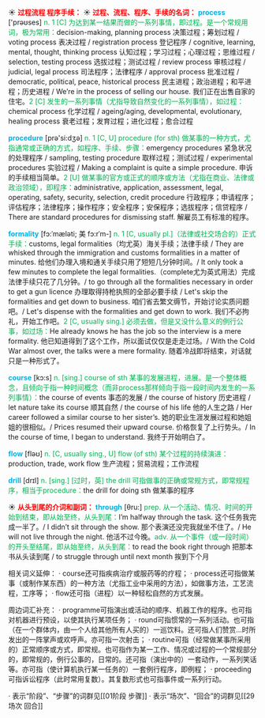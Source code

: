 ☀ <font color="red">**过程流程 程序手续：**</font>
☀ <font color="red">**过程、流程、程序、手续的名词：**</font>
<font color="sky blue">**process**</font> ['prəʊses] 
<font color="#00b050">n. 1 [C] 为达到某一结果而做的一系列事情，即过程。是一个常规用词，极为常用：</font>decision-making, planning process 决策过程；筹划过程 / voting process 表决过程 / registration process 登记程序 / cognitive, learning, mental, thought, thinking process 认知过程；学习过程；心理过程；思维过程 / selection, testing process 选拔过程；测试过程 / review process 审核过程 / judicial, legal process 司法程序；法律程序 / approval process 批准过程 / democratic, political, peace, historical process 民主进程；政治进程；和平进程；历史进程 / We’re in the process of selling our house. 我们正在出售自家的住宅。<font color="#00b050">2 [C] 发生的一系列事情（尤指导致自然变化的一系列事情），如过程：</font>chemical process 化学过程 / ageing/aging, developmental, evolutionary, healing process 衰老过程；发育过程；进化过程；愈合过程

<font color="sky blue">**procedure**</font> [prə'si:dӡə] 
<font color="#00b050">n. 1 [C, U] procedure (for sth) 做某事的一种方式，尤指通常或正确的方式，如程序、手续、步骤：</font>emergency procedures 紧急状况的处理程序 / sampling, testing procedure 取样过程；测试过程 / experimental procedures 实验过程 / Making a complaint is quite a simple procedure. 申诉的手续相当简单。<font color="#00b050">2 [U] 做某事的官方或正式的顺序或方法（尤指在商业、法律或政治领域），即程序：</font>administrative, application, assessment, legal, operating, safety, security, selection, credit procedure 行政程序；申请程序；评估程序；法律程序；操作程序；安全程序；安保程序；选拔程序；信贷程序 / There are standard procedures for dismissing staff. 解雇员工有标准的程序。
           
<font color="sky blue">**formality**</font> [fɔ:ˈmæləti; 美 fɔ:rˈm-]
<font color="#00b050">n. 1 [C, usually pl.]（法律或社交场合的）正式手续：</font>customs, legal formalities（均尤英）海关手续；法律手续 / They are whisked through the immigration and customs formalities in a matter of minutes. 给他们办理入境和通关手续只用了短短几分钟时间。/ It only took a few minutes to complete the legal formalities.（complete尤为英式用法）完成法律手续只花了几分钟。/ to go through all the formalities necessary in order to get a gun licence 办理取得持枪执照的全部必要手续 / Let's skip the formalities and get down to business. 咱们省去繁文缛节，开始讨论实质问题吧。/ Let's dispense with the formalities and get down to work. 我们不必拘礼，开始工作吧。<font color="#00b050">2 [C, usually sing.] 必须去做，但是又没什么意义的例行公事，如过场：</font>He already knows he has the job so the interview is a mere formality. 他已知道得到了这个工作，所以面试仅仅是走走过场。/ With the Cold War almost over, the talks were a mere formality. 随着冷战即将结束，对话就只是一种形式了。

<font color="sky blue">**course**</font> [kɔ:s] 
<font color="#00b050">n. [sing.] course of sth 某事的发展进程，进展。是一个整体概念，且倾向于指一种时间概念（而非process那样倾向于指一段时间内发生的一系列事情）：</font>the course of events 事态的发展 / the course of history 历史进程 / let nature take its course 顺其自然 / the course of his life 他的人生之路 / Her career followed a similar course to her sister’s. 她的职业生涯发展过程和她姐姐的很相似。/ Prices resumed their upward course. 价格恢复了上行势头。/ In the course of time, I began to understand. 我终于开始明白了。

<font color="sky blue">**flow**</font> [fləʊ] 
<font color="#00b050">n. [C, usually sing., U] flow (of sth) 某个过程的持续演进：</font>production, trade, work flow 生产流程；贸易流程；工作流程

<font color="sky blue">**drill**</font> [drɪl] 
<font color="#00b050">n. [sing.] [过时，英] the drill 可指做事的正确或常规方式，即常规程序，相当于procedure：</font>the drill for doing sth 做某事的程序

☀ <font color="red">**从头到尾的介词和副词：**</font>
<font color="sky blue">**through**</font> [θru:] 
<font color="#00b050">prep. 从一个活动、情况、时间的开始到结束，即从始至终，从头到尾：</font>I’m halfway through the task. 这个任务我完成一半了。/ I didn’t sit through the show. 那个表演还没完我就坐不住了。/ He will not live through the night. 他活不过今晚。<font color="#00b050">adv. 从一个事件（或一段时间）的开头至结尾，即从始至终，从头到尾：</font>to read the book right through 把那本书从头读到尾 / to struggle through until next month 挨到下个月

相关词义延伸：
· course还可指疾病治疗或服药等的疗程；
· process还可指做某事（或制作某东西）的一种方法（尤指工业中采用的方法），如做事方法，工艺流程，工序等；
· flow还可指（进程）以一种轻松自然的方式发展。

周边词汇补充：
· programme可指演出或活动的顺序、机器工作的程序。也可指对机器进行预设，以使其执行某项任务；
· round可指惯常的一系列活动。也可指（在一个群体内，由一个人给其他所有人买的）一巡饮料。还可指人们赞赏…时所发出的一阵掌声或欢呼声。亦可指一次射击；
· routine可指（经常做某事所采用的）正常顺序或方式，即常规。也可指作为某一工作、情况或过程的一个常规部分的，即常规的，例行公事的，日常的。还可指（演出中的）一套动作，一系列笑话等。亦可指（使计算机执行某一任务的）一套例行程序，即例程；
· proceeding可指诉讼程序（此时常用复数）。其复数形式也可指事件或一系列行动。

· 表示“阶段”、“步骤”的词群见[[01阶段 步骤]]
· 表示“场次”、“回合”的词群见[[29场次 回合]]